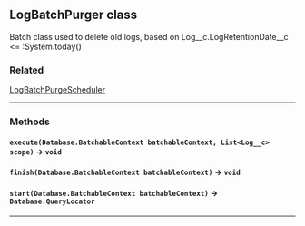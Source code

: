 ## LogBatchPurger class

Batch class used to delete old logs, based on Log__c.LogRetentionDate__c <= :System.today()

### Related

[LogBatchPurgeScheduler](nebula-logger-docs/log-management/LogBatchPurgeScheduler.md)

---
### Methods
#### `execute(Database.BatchableContext batchableContext, List<Log__c> scope)` → `void`
#### `finish(Database.BatchableContext batchableContext)` → `void`
#### `start(Database.BatchableContext batchableContext)` → `Database.QueryLocator`
---
